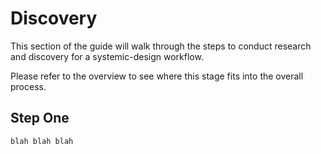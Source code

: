 # Discovery

This section of the guide will walk through the steps to conduct research and discovery for a systemic-design workflow.

Please refer to the overview to see where this stage fits into the overall process. 

## Step One

    blah blah blah